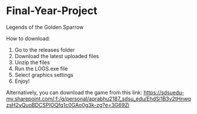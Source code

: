 # Final-Year-Project
Legends of the Golden Sparrow

How to download:
1. Go to the releases folder
2. Download the latest uploaded files
3. Unzip the files 
4. Run the LOGS.exe file
5. Select graphics settings
6. Enjoy!


Alternatively, you can download the game from this link:
https://sdsuedu-my.sharepoint.com/:f:/g/personal/aprabhu2187_sdsu_edu/EhdSi1B3v2tHnwqzsH2yQuoBDCSPIOQfq1c0GAo0g3k-zg?e=3G69Zi
